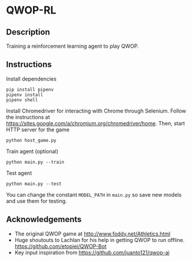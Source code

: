 # QWOP-RL

## Description

Training a reinforcement learning agent to play QWOP.

## Instructions

Install dependencies

```
pip install pipenv
pipenv install
pipenv shell
```

Install Chromedriver for interacting with Chrome through Selenium. Follow the instructions at https://sites.google.com/a/chromium.org/chromedriver/home. Then, start HTTP server for the game

```
python host_game.py
```

Train agent (optional)

```
python main.py --train
```

Test agent

```
python main.py --test

```

You can change the constant `MODEL_PATH` in `main.py` so save new models and use them
for testing.

## Acknowledgements

- The original QWOP game at http://www.foddy.net/Athletics.html
- Huge shoutouts to Lachlan for his help in getting QWOP to run offline.
  https://github.com/etopiei/QWOP-Bot
- Key input inspiration from https://github.com/juanto121/qwop-ai
